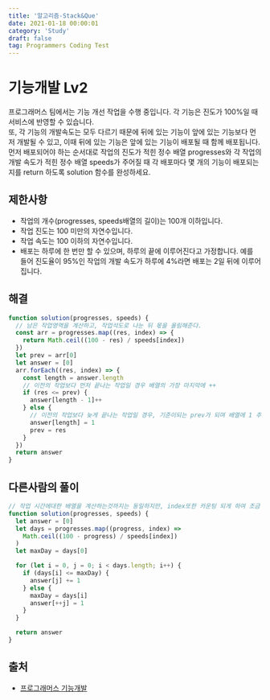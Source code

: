 ```yaml
---
title: '알고리즘-Stack&Que'
date: 2021-01-18 00:00:01
category: 'Study'
draft: false
tag: Programmers Coding Test
---
```


# 기능개발 Lv2

프로그래머스 팀에서는 기능 개선 작업을 수행 중입니다. 각 기능은 진도가 100%일 때 서비스에 반영할 수 있습니다.
<br>
또, 각 기능의 개발속도는 모두 다르기 때문에 뒤에 있는 기능이 앞에 있는 기능보다 먼저 개발될 수 있고, 이때 뒤에 있는 기능은 앞에 있는 기능이 배포될 때 함께 배포됩니다.
<br>
먼저 배포되어야 하는 순서대로 작업의 진도가 적힌 정수 배열 progresses와 각 작업의 개발 속도가 적힌 정수 배열 speeds가 주어질 때 각 배포마다 몇 개의 기능이 배포되는지를 return 하도록 solution 함수를 완성하세요.

## 제한사항

- 작업의 개수(progresses, speeds배열의 길이)는 100개 이하입니다.
- 작업 진도는 100 미만의 자연수입니다.
- 작업 속도는 100 이하의 자연수입니다.
- 배포는 하루에 한 번만 할 수 있으며, 하루의 끝에 이루어진다고 가정합니다. 예를 들어 진도율이 95%인 작업의 개발 속도가 하루에 4%라면 배포는 2일 뒤에 이루어집니다.

## 해결

```js
function solution(progresses, speeds) {
  // 남은 작업영역을 계산하고, 작업석도로 나눈 뒤 몫을 올림해준다.
  const arr = progresses.map((res, index) => {
    return Math.ceil((100 - res) / speeds[index])
  })
  let prev = arr[0]
  let answer = [0]
  arr.forEach((res, index) => {
    const length = answer.length
    // 이전의 작업보다 먼저 끝나는 작업일 경우 배열의 가장 마지막에 ++
    if (res <= prev) {
      answer[length - 1]++
    } else {
      // 이전의 작업보다 늦게 끝나는 작업일 경우, 기준이되는 prev가 되며 배열에 1 추가
      answer[length] = 1
      prev = res
    }
  })
  return answer
}
```

## 다른사람의 풀이

```js
// 작업 시간에대한 배열을 계산하는것까지는 동일하지만, index또한 카운팅 되게 하여 조금 더 효율적으로 짜신 듯 하다.
function solution(progresses, speeds) {
  let answer = [0]
  let days = progresses.map((progress, index) =>
    Math.ceil((100 - progress) / speeds[index])
  )
  let maxDay = days[0]

  for (let i = 0, j = 0; i < days.length; i++) {
    if (days[i] <= maxDay) {
      answer[j] += 1
    } else {
      maxDay = days[i]
      answer[++j] = 1
    }
  }

  return answer
}
```

## 출처

- [프로그래머스 기능개발](https://programmers.co.kr/learn/courses/30/lessons/42586)
